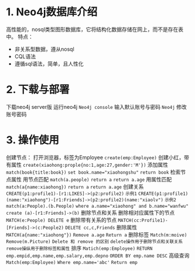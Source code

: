 # 1. Neo4j数据库介绍

高性能的，nosql类型图形数据库，它将结构化数据存储在网上，而不是存在表中。
 特点：
 - 非关系型数据，遵从nosql
 - CQL语法
 - 遵循sql语法，简单，且人性化
# 2. 下载与部署
下载neo4j server版
运行neo4j
`Neo4j console`
输入默认账号与密码
`Neo4j`
修改账号密码
# 3. 操作使用
创建节点：
打开浏览器，标签为Employee
`create(emp:Employee)`
创建小红，带有属性
`create(xiaohong:prople{no:1,age:27,gender:'M'})`
添加属性
`match(book{title:book})`
`set book.name="xiaohongshu"`
`return book`
检索节点属性
用节点匹配
`match(a.people)`
`return a`
`return a.age`
用属性匹配
`match(a{name:xiaohong})`
`return a`
`return a.age`
创建关系
`CREATE(p1:profile1)-[r1:LIKES]->(p2:profile2)`
`示例1`
`CREATE(p1:profile1)(name:"xiaohong")-[r1:Friends]->(p2:profile2)(name:"xiaolv")`
`示例2`
`match(a:People).(b.People)`
`where a.name="xiaohong" and b.name="wanfwu"`
`create (a)-[r1:Friends]->(b)`
删除节点和关系
删除相对应属性下的节点
`MATCH(e:People) DELETE e`
删除带有关系的节点
`MATCH(cc:Profile1)-[Friends]->(c:People2)`
`DELETE cc,c,Friends`
删除属性
`MATCH(a{name:"xiaohong"})`
`Remove a.age`
`Return a`
删除标签
`Match(m:moive)`
`Remove(m.Picture)`
`Delete 和 remove 的区别`
`delete操作用于删除节点和关联关系`
`remove操纵用于删除标签和属性`
排序
`Matich(emp:Employee)`
`RETURN emp.empid,emp.name,emp.salary,emp.depno`
`ORDER BY emp.name DESC`
高级查询
`Match(emp:Employee)`
`Where emp.name='abc'`
`Return emp`